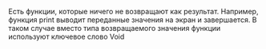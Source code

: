 Есть функции, которые ничего не возвращают как результат. Например,
функция print выводит переданные значения на экран и завершается. В таком
случае вместо типа возвращаемого значения функции используют ключевое
слово Void 
